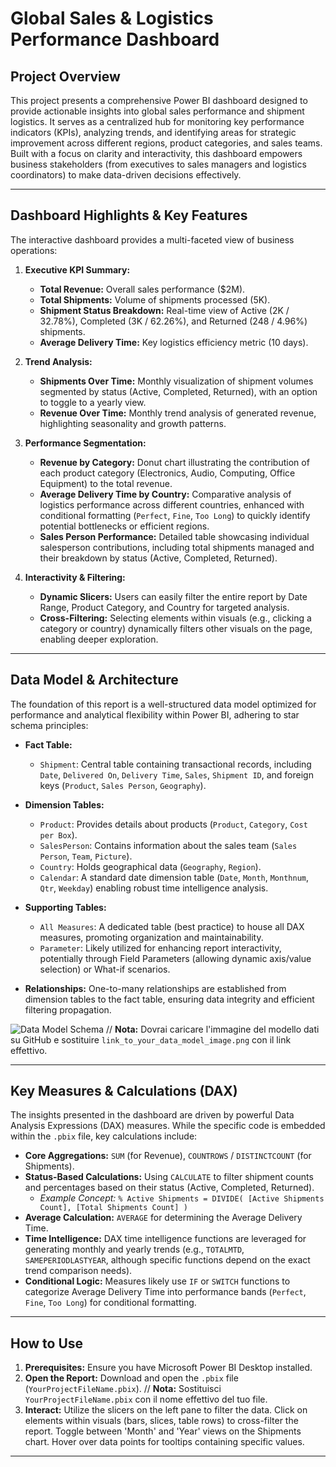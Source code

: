 # Global Sales & Logistics Performance Dashboard

## Project Overview

This project presents a comprehensive Power BI dashboard designed to provide actionable insights into global sales performance and shipment logistics. It serves as a centralized hub for monitoring key performance indicators (KPIs), analyzing trends, and identifying areas for strategic improvement across different regions, product categories, and sales teams. Built with a focus on clarity and interactivity, this dashboard empowers business stakeholders (from executives to sales managers and logistics coordinators) to make data-driven decisions effectively.

---

## Dashboard Highlights & Key Features

The interactive dashboard provides a multi-faceted view of business operations:

1.  **Executive KPI Summary:**
    *   **Total Revenue:** Overall sales performance ($2M).
    *   **Total Shipments:** Volume of shipments processed (5K).
    *   **Shipment Status Breakdown:** Real-time view of Active (2K / 32.78%), Completed (3K / 62.26%), and Returned (248 / 4.96%) shipments.
    *   **Average Delivery Time:** Key logistics efficiency metric (10 days).

2.  **Trend Analysis:**
    *   **Shipments Over Time:** Monthly visualization of shipment volumes segmented by status (Active, Completed, Returned), with an option to toggle to a yearly view.
    *   **Revenue Over Time:** Monthly trend analysis of generated revenue, highlighting seasonality and growth patterns.

3.  **Performance Segmentation:**
    *   **Revenue by Category:** Donut chart illustrating the contribution of each product category (Electronics, Audio, Computing, Office Equipment) to the total revenue.
    *   **Average Delivery Time by Country:** Comparative analysis of logistics performance across different countries, enhanced with conditional formatting (`Perfect`, `Fine`, `Too Long`) to quickly identify potential bottlenecks or efficient regions.
    *   **Sales Person Performance:** Detailed table showcasing individual salesperson contributions, including total shipments managed and their breakdown by status (Active, Completed, Returned).

4.  **Interactivity & Filtering:**
    *   **Dynamic Slicers:** Users can easily filter the entire report by Date Range, Product Category, and Country for targeted analysis.
    *   **Cross-Filtering:** Selecting elements within visuals (e.g., clicking a category or country) dynamically filters other visuals on the page, enabling deeper exploration.

---

## Data Model & Architecture

The foundation of this report is a well-structured data model optimized for performance and analytical flexibility within Power BI, adhering to star schema principles:

*   **Fact Table:**
    *   `Shipment`: Central table containing transactional records, including `Date`, `Delivered On`, `Delivery Time`, `Sales`, `Shipment ID`, and foreign keys (`Product`, `Sales Person`, `Geography`).

*   **Dimension Tables:**
    *   `Product`: Provides details about products (`Product`, `Category`, `Cost per Box`).
    *   `SalesPerson`: Contains information about the sales team (`Sales Person`, `Team`, `Picture`).
    *   `Country`: Holds geographical data (`Geography`, `Region`).
    *   `Calendar`: A standard date dimension table (`Date`, `Month`, `Monthnum`, `Qtr`, `Weekday`) enabling robust time intelligence analysis.

*   **Supporting Tables:**
    *   `All Measures`: A dedicated table (best practice) to house all DAX measures, promoting organization and maintainability.
    *   `Parameter`: Likely utilized for enhancing report interactivity, potentially through Field Parameters (allowing dynamic axis/value selection) or What-if scenarios.

*   **Relationships:** One-to-many relationships are established from dimension tables to the fact table, ensuring data integrity and efficient filtering propagation.

![Data Model Schema](link_to_your_data_model_image.png) // **Nota:** Dovrai caricare l'immagine del modello dati su GitHub e sostituire `link_to_your_data_model_image.png` con il link effettivo.

---

## Key Measures & Calculations (DAX)

The insights presented in the dashboard are driven by powerful Data Analysis Expressions (DAX) measures. While the specific code is embedded within the `.pbix` file, key calculations include:

*   **Core Aggregations:** `SUM` (for Revenue), `COUNTROWS` / `DISTINCTCOUNT` (for Shipments).
*   **Status-Based Calculations:** Using `CALCULATE` to filter shipment counts and percentages based on their status (Active, Completed, Returned).
    *   *Example Concept:* `% Active Shipments = DIVIDE( [Active Shipments Count], [Total Shipments Count] )`
*   **Average Calculation:** `AVERAGE` for determining the Average Delivery Time.
*   **Time Intelligence:** DAX time intelligence functions are leveraged for generating monthly and yearly trends (e.g., `TOTALMTD`, `SAMEPERIODLASTYEAR`, although specific functions depend on the exact trend comparison needs).
*   **Conditional Logic:** Measures likely use `IF` or `SWITCH` functions to categorize Average Delivery Time into performance bands (`Perfect`, `Fine`, `Too Long`) for conditional formatting.

---


## How to Use

1.  **Prerequisites:** Ensure you have Microsoft Power BI Desktop installed.
2.  **Open the Report:** Download and open the `.pbix` file (`YourProjectFileName.pbix`). // **Nota:** Sostituisci `YourProjectFileName.pbix` con il nome effettivo del tuo file.
3.  **Interact:** Utilize the slicers on the left pane to filter the data. Click on elements within visuals (bars, slices, table rows) to cross-filter the report. Toggle between 'Month' and 'Year' views on the Shipments chart. Hover over data points for tooltips containing specific values.

---

